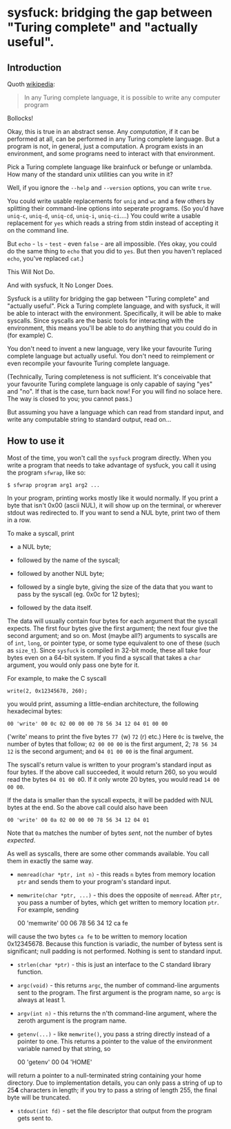 # sysfuck: bridging the gap between "Turing complete" and "actually useful".

## Introduction

Quoth [wikipedia](http://en.wikipedia.org/wiki/Turing_tarpit):

> In any Turing complete language, it is possible to write any computer program

Bollocks!

Okay, this is true in an abstract sense. Any *computation*, if it can be performed at all, can be performed in any Turing complete language. But a program is not, in general, just a computation. A program exists in an environment, and some programs need to interact with that environment.

Pick a Turing complete language like brainfuck or befunge or unlambda. How many of the standard unix utilities can you write in it?

Well, if you ignore the `--help` and `--version` options, you can write `true`.

You could write usable replacements for `uniq` and `wc` and a few others by splitting their command-line options into seperate programs. (So you'd have `uniq-c`, `uniq-d`, `uniq-cd`, `uniq-i`, `uniq-ci`....) You could write a usable replacement for `yes` which reads a string from stdin instead of accepting it on the command line.

But `echo` - `ls` - `test` - even `false` - are all impossible. (Yes okay, you could do the same thing to `echo` that you did to `yes`. But then you haven't replaced `echo`, you've replaced `cat`.)

This Will Not Do.

And with sysfuck, It No Longer Does.

Sysfuck is a utility for bridging the gap between "Turing complete" and "actually useful". Pick a Turing complete language, and with sysfuck, it will be able to interact with the environment. Specifically, it will be able to make syscalls. Since syscalls are the basic tools for interacting with the environment, this means you'll be able to do anything that you could do in (for example) C.

You don't need to invent a new language, very like your favourite Turing complete language but actually useful. You don't need to reimplement or even recompile your favourite Turing complete language.

(Technically, Turing completeness is not sufficient. It's conceivable that your favourite Turing complete language is only capable of saying "yes" and "no". If that is the case, turn back now! For you will find no solace here. The way is closed to you; you cannot pass.)

But assuming you have a language which can read from standard input, and write any computable string to standard output, read on...

## How to use it

Most of the time, you won't call the `sysfuck` program directly. When you write a program that needs to take advantage of sysfuck, you call it using the program `sfwrap`, like so:

    $ sfwrap program arg1 arg2 ...

In your program, printing works mostly like it would normally. If you print a byte that isn't 0x00 (ascii NUL), it will show up on the terminal, or wherever stdout was redirected to. If you want to send a NUL byte, print two of them in a row.

To make a syscall, print

* a NUL byte;

* followed by the name of the syscall;

* followed by another NUL byte;

* followed by a single byte, giving the size of the data that you want to pass by the syscall (eg. 0x0c for 12 bytes);

* followed by the data itself.

The data will usually contain four bytes for each argument that the syscall expects. The first four bytes give the first argument; the next four give the second argument; and so on. Most (maybe all?) arguments to syscalls are of `int`, `long`, or pointer type, or some type equivalent to one of these (such as `size_t`). Since `sysfuck` is compiled in 32-bit mode, these all take four bytes even on a 64-bit system. If you find a syscall that takes a `char` argument, you would only pass one byte for it.

For example, to make the C syscall

    write(2, 0x12345678, 260);

you would print, assuming a little-endian architecture, the following hexadecimal bytes:

    00 'write' 00 0c 02 00 00 00 78 56 34 12 04 01 00 00

('write' means to print the five bytes `77 `(w) `72` (r) etc.) Here `0c` is twelve, the number of bytes that follow; `02 00 00 00` is the first argument, 2; `78 56 34 12` is the second argument; and `04 01 00 00` is the final argument.

The syscall's return value is written to your program's standard input as four bytes. If the above call succeeded, it would return 260, so you would read the bytes `04 01 00 0`0. If it only wrote 20 bytes, you would read `14 00 00 00`.

If the data is smaller than the syscall expects, it will be padded with NUL bytes at the end. So the above call could also have been

    00 'write' 00 0a 02 00 00 00 78 56 34 12 04 01

Note that `0a` matches the number of bytes *sent*, not the number of bytes *expected*.

As well as syscalls, there are some other commands available. You call them in exactly the same way.

* `memread(char *ptr, int n)` - this reads `n` bytes from memory location `ptr` and sends them to your program's standard input.

* `memwrite(char *ptr, ...)` - this does the opposite of `memread`. After `ptr`, you pass a number of bytes, which get written to memory location `ptr`. For example, sending

    00 'memwrite' 00 06 78 56 34 12 ca fe

will cause the two bytes `ca fe` to be written to memory location 0x12345678. Because this function is variadic, the number of bytess sent is significant; null padding is not performed. Nothing is sent to standard input.

* `strlen(char *ptr)` - this is just an interface to the C standard library function.

* `argc(void)` - this returns `argc`, the number of command-line arguments sent to the program. The first argument is the program name, so `argc` is always at least 1.

* `argv(int n)` - this returns the n'th command-line argument, where the zeroth argument is the program name.

* `getenv(...)` - like `memwrite()`, you pass a string directly instead of a pointer to one. This returns a pointer to the value of the environment variable named by that string, so

    00 'getenv' 00 04 'HOME'

will return a pointer to a null-terminated string containing your home directory. Due to implementation details, you can only pass a string of up to 25**4** characters in length; if you try to pass a string of length 255, the final byte will be truncated.

* `stdout(int fd)` - set the file descriptor that output from the program gets sent to.
